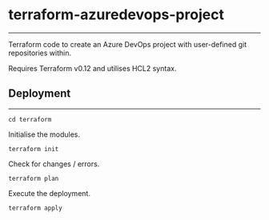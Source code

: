 # terraform-azuredevops-project
-------------

Terraform code to create an Azure DevOps project with user-defined git repositories within.

Requires Terraform v0.12 and utilises HCL2 syntax.

## Deployment 
-------------

``` 
cd terraform 
``` 
 
Initialise the modules. 
 
``` 
terraform init 
``` 
 
Check for changes / errors. 
 
``` 
terraform plan 
``` 
 
Execute the deployment. 
 
``` 
terraform apply
```
